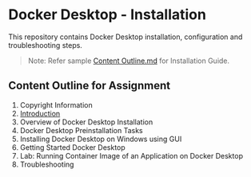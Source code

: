 # Docker Desktop - Installation
This repository contains Docker Desktop installation, configuration and troubleshooting steps.
> Note: Refer sample [Content Outline.md](./Content_Outline.md) for Installation Guide.
## Content Outline for Assignment
1. Copyright Information
2. [Introduction](./Introduction.md)
3. Overview of Docker Desktop Installation
4. Docker Desktop Preinstallation Tasks
5. Installing Docker Desktop on Windows using GUI
6. Getting Started Docker Desktop
7. Lab: Running Container Image of an Application on Docker Desktop
8. Troubleshooting
